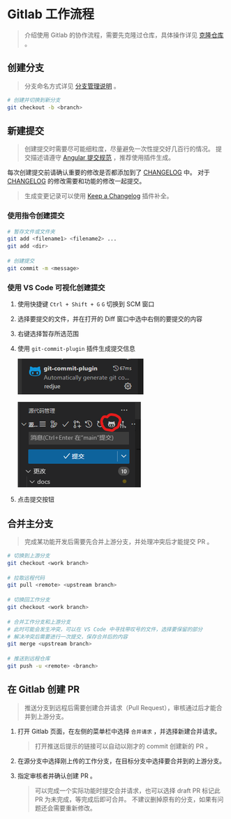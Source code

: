 # Gitlab 工作流程

> 介绍使用 Gitlab 的协作流程，需要先克隆过仓库，具体操作详见 [克隆仓库] 。

## 创建分支

> 分支命名方式详见 [分支管理说明] 。

```bash
# 创建并切换到新分支
git checkout -b <branch>
```

## 新建提交

> 创建提交时需要尽可能细粒度，尽量避免一次性提交好几百行的情况。
> 提交描述请遵守 [Angular 提交规范] ，推荐使用插件生成。

每次创建提交前请确认重要的修改是否都添加到了 [CHANGELOG] 中。
对于 [CHANGELOG] 的修改需要和功能的修改一起提交。

> 生成变更记录可以使用 [Keep a Changelog] 插件补全。

### 使用指令创建提交

```bash
# 暂存文件或文件夹
git add <filename1> <filename2> ...
git add <dir>

# 创建提交
git commit -m <message>
```

### 使用 VS Code 可视化创建提交

1. 使用快捷键 `Ctrl + Shift + G` `G` 切换到 SCM 窗口

2. 选择要提交的文件，并在打开的 Diff 窗口中选中右侧的要提交的内容

3. 右键选择暂存所选范围

4. 使用 `git-commit-plugin` 插件生成提交信息

    ![image-20221101153503300](../images/image-20221101153503300.png)

    ![image-20221101153621865](../images/image-20221101153621865.png)

5. 点击提交按钮

## 合并主分支

> 完成某功能开发后需要先合并上游分支，并处理冲突后才能提交 PR 。

```bash
# 切换到上游分支
git checkout <work branch>

# 拉取远程代码
git pull <remote> <upstream branch>

# 切换回工作分支
git checkout <work branch>

# 合并工作分支和上游分支
# 此时可能会发生冲突，可以在 VS Code 中寻找带叹号的文件，选择要保留的部分
# 解决冲突后需要进行一次提交，保存合并后的内容
git merge <upstream branch>

# 推送到远程仓库
git push -u <remote> <branch>
```

## 在 Gitlab 创建 PR

> 推送分支到远程后需要创建合并请求（Pull Request），审核通过后才能合并到上游分支。

1. 打开 Gitlab 页面，在左侧的菜单栏中选择 `合并请求` ，并选择新建合并请求。

    > 打开推送后提示的链接可以自动以刚才的 commit 创建新的 PR 。

2. 在源分支中选择刚上传的工作分支，在目标分支中选择要合并到的上游分支。

3. 指定审核者并确认创建 PR 。

    > 可以完成一个实际功能时提交合并请求，也可以选择 draft PR 标记此 PR 为未完成，等完成后即可合并。
    > 不建议删掉原有的分支，如果有问题还会需要重新修改。

<!-- Links -->

[克隆仓库]: ../README.md#🏠-克隆仓库
[分支管理说明]: ./git-branch.md

[CHANGELOG]: ../CHANGELOG.md

[Keep a Changelog]: https://marketplace.visualstudio.com/items?itemName=RLNT.keep-a-changelog
[Angular 提交规范]: https://zj-git-guide.readthedocs.io/zh_CN/latest/message/Angular%E6%8F%90%E4%BA%A4%E4%BF%A1%E6%81%AF%E8%A7%84%E8%8C%83/
